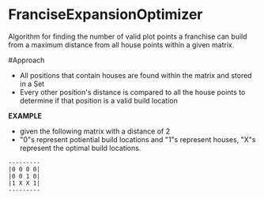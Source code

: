 # FranciseExpansionOptimizer
Algorithm for finding the number of valid plot points a franchise can build from a maximum distance from all house points within a given matrix.

#Approach

- All positions that contain houses are found within the matrix and stored in a Set
- Every other position's distance is compared to all the house points to determine if that position is a valid build location


**EXAMPLE**

- given the following matrix with a distance of 2
- "0"s represent potiential build locations and "1"s represent houses, "X"s represent the optimal build locations.

```
---------
|0 0 0 0|
|0 0 1 0|
|1 X X 1|
---------
```
